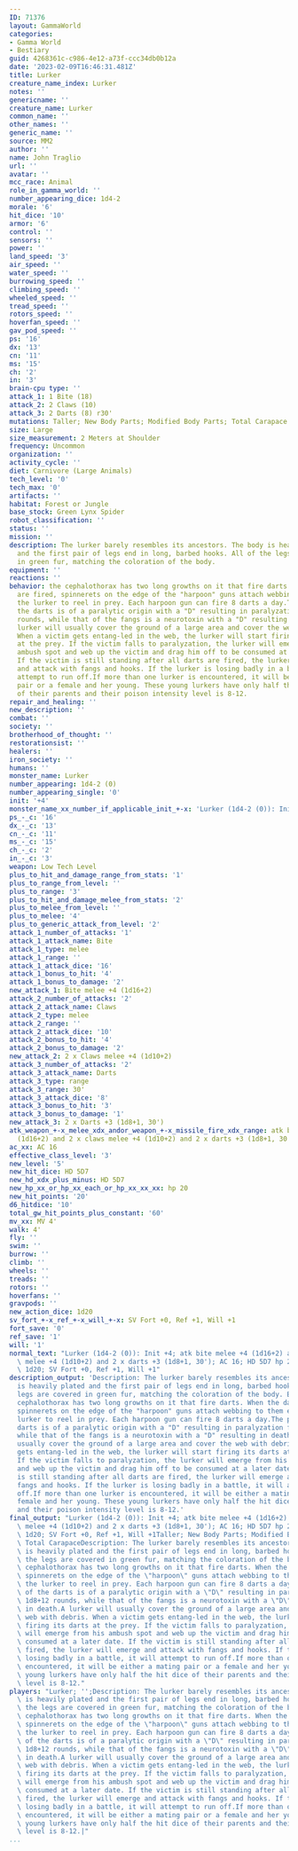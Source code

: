 ```yaml
---
ID: 71376
layout: GammaWorld
categories:
- Gamma World
- Bestiary
guid: 4268361c-c986-4e12-a73f-ccc34db0b12a
date: '2023-02-09T16:46:31.481Z'
title: Lurker
creature_name_index: Lurker
notes: ''
genericname: ''
creature_name: Lurker
common_name: ''
other_names: ''
generic_name: ''
source: MM2
author: ''
name: John Traglio
url: ''
avatar: ''
mcc_race: Animal
role_in_gamma_world: ''
number_appearing_dice: 1d4-2
morale: '6'
hit_dice: '10'
armor: '6'
control: ''
sensors: ''
power: ''
land_speed: '3'
air_speed: ''
water_speed: ''
burrowing_speed: ''
climbing_speed: ''
wheeled_speed: ''
tread_speed: ''
rotors_speed: ''
hoverfan_speed: ''
gav_pod_speed: ''
ps: '16'
dx: '13'
cn: '11'
ms: '15'
ch: '2'
in: '3'
brain-cpu type: ''
attack_1: 1 Bite (18)
attack_2: 2 Claws (10)
attack_3: 2 Darts (8) r30'
mutations: Taller; New Body Parts; Modified Body Parts; Total Carapace
size: Large
size_measurement: 2 Meters at Shoulder
frequency: Uncommon
organization: ''
activity_cycle: ''
diet: Carnivore (Large Animals)
tech_level: '0'
tech_max: '0'
artifacts: ''
habitat: Forest or Jungle
base_stock: Green Lynx Spider
robot_classification: ''
status: ''
mission: ''
description: The lurker barely resembles its ancestors. The body is heavily plated
  and the first pair of legs end in long, barbed hooks. All of the legs are covered
  in green fur, matching the coloration of the body.
equipment: ''
reactions: ''
behavior: the cephalothorax has two long growths on it that fire darts. When the darts
  are fired, spinnerets on the edge of the "harpoon" guns attach webbing to them enabling
  the lurker to reel in prey. Each harpoon gun can fire 8 darts a day.The poison of
  the darts is of a paralytic origin with a "D" resulting in paralyzation for 1d8+12
  rounds, while that of the fangs is a neurotoxin with a "D" resulting in death.A
  lurker will usually cover the ground of a large area and cover the web with debris.
  When a victim gets entang-led in the web, the lurker will start firing its darts
  at the prey. If the victim falls to paralyzation, the lurker will emerge from his
  ambush spot and web up the victim and drag him off to be consumed at a later date.
  If the victim is still standing after all darts are fired, the lurker will emerge
  and attack with fangs and hooks. If the lurker is losing badly in a battle, it will
  attempt to run off.If more than one lurker is encountered, it will be either a mating
  pair or a female and her young. These young lurkers have only half the hit dice
  of their parents and their poison intensity level is 8-12.
repair_and_healing: ''
new_description: ''
combat: ''
society: ''
brotherhood_of_thought: ''
restorationsist: ''
healers: ''
iron_society: ''
humans: ''
monster_name: Lurker
number_appearing: 1d4-2 (0)
number_appearing_single: '0'
init: '+4'
monster_name_xx_number_if_applicable_init_+-x: 'Lurker (1d4-2 (0)): Init +4'
ps_-_c: '16'
dx_-_c: '13'
cn_-_c: '11'
ms_-_c: '15'
ch_-_c: '2'
in_-_c: '3'
weapon: Low Tech Level
plus_to_hit_and_damage_range_from_stats: '1'
plus_to_range_from_level: ''
plus_to_range: '3'
plus_to_hit_and_damage_melee_from_stats: '2'
plus_to_melee_from_level: ''
plus_to_melee: '4'
plus_to_generic_attack_from_level: '2'
attack_1_number_of_attacks: '1'
attack_1_attack_name: Bite
attack_1_type: melee
attack_1_range: ''
attack_1_attack_dice: '16'
attack_1_bonus_to_hit: '4'
attack_1_bonus_to_damage: '2'
new_attack_1: Bite melee +4 (1d16+2)
attack_2_number_of_attacks: '2'
attack_2_attack_name: Claws
attack_2_type: melee
attack_2_range: ''
attack_2_attack_dice: '10'
attack_2_bonus_to_hit: '4'
attack_2_bonus_to_damage: '2'
new_attack_2: 2 x Claws melee +4 (1d10+2)
attack_3_number_of_attacks: '2'
attack_3_attack_name: Darts
attack_3_type: range
attack_3_range: 30'
attack_3_attack_dice: '8'
attack_3_bonus_to_hit: '3'
attack_3_bonus_to_damage: '1'
new_attack_3: 2 x Darts +3 (1d8+1, 30')
atk_weapon_+-x_melee_xdx_andor_weapon_+-x_missile_fire_xdx_range: atk bite melee +4
  (1d16+2) and 2 x claws melee +4 (1d10+2) and 2 x darts +3 (1d8+1, 30')
ac_xx: AC 16
effective_class_level: '3'
new_level: '5'
new_hit_dice: HD 5D7
new_hd_xdx_plus_minus: HD 5D7
new_hp_xx_or_hp_xx_each_or_hp_xx_xx_xx: hp 20
new_hit_points: '20'
d6_hitdice: '10'
total_gw_hit_points_plus_constant: '60'
mv_xx: MV 4'
walk: 4'
fly: ''
swim: ''
burrow: ''
climb: ''
wheels: ''
treads: ''
rotors: ''
hoverfans: ''
gravpods: ''
new_action_dice: 1d20
sv_fort_+-x_ref_+-x_will_+-x: SV Fort +0, Ref +1, Will +1
fort_save: '0'
ref_save: '1'
will: '1'
normal_text: "Lurker (1d4-2 (0)): Init +4; atk bite melee +4 (1d16+2) and 2 x claws\
  \ melee +4 (1d10+2) and 2 x darts +3 (1d8+1, 30'); AC 16; HD 5D7 hp 20; MV 4' ;\
  \ 1d20; SV Fort +0, Ref +1, Will +1"
description_output: 'Description: The lurker barely resembles its ancestors. The body
  is heavily plated and the first pair of legs end in long, barbed hooks. All of the
  legs are covered in green fur, matching the coloration of the body. Behavior:the
  cephalothorax has two long growths on it that fire darts. When the darts are fired,
  spinnerets on the edge of the "harpoon" guns attach webbing to them enabling the
  lurker to reel in prey. Each harpoon gun can fire 8 darts a day.The poison of the
  darts is of a paralytic origin with a "D" resulting in paralyzation for 1d8+12 rounds,
  while that of the fangs is a neurotoxin with a "D" resulting in death.A lurker will
  usually cover the ground of a large area and cover the web with debris. When a victim
  gets entang-led in the web, the lurker will start firing its darts at the prey.
  If the victim falls to paralyzation, the lurker will emerge from his ambush spot
  and web up the victim and drag him off to be consumed at a later date. If the victim
  is still standing after all darts are fired, the lurker will emerge and attack with
  fangs and hooks. If the lurker is losing badly in a battle, it will attempt to run
  off.If more than one lurker is encountered, it will be either a mating pair or a
  female and her young. These young lurkers have only half the hit dice of their parents
  and their poison intensity level is 8-12.'
final_output: "Lurker (1d4-2 (0)): Init +4; atk bite melee +4 (1d16+2) and 2 x claws\
  \ melee +4 (1d10+2) and 2 x darts +3 (1d8+1, 30'); AC 16; HD 5D7 hp 20; MV 4' ;\
  \ 1d20; SV Fort +0, Ref +1, Will +1Taller; New Body Parts; Modified Body Parts;\
  \ Total CarapaceDescription: The lurker barely resembles its ancestors. The body\
  \ is heavily plated and the first pair of legs end in long, barbed hooks. All of\
  \ the legs are covered in green fur, matching the coloration of the body. Behavior:the\
  \ cephalothorax has two long growths on it that fire darts. When the darts are fired,\
  \ spinnerets on the edge of the \"harpoon\" guns attach webbing to them enabling\
  \ the lurker to reel in prey. Each harpoon gun can fire 8 darts a day.The poison\
  \ of the darts is of a paralytic origin with a \"D\" resulting in paralyzation for\
  \ 1d8+12 rounds, while that of the fangs is a neurotoxin with a \"D\" resulting\
  \ in death.A lurker will usually cover the ground of a large area and cover the\
  \ web with debris. When a victim gets entang-led in the web, the lurker will start\
  \ firing its darts at the prey. If the victim falls to paralyzation, the lurker\
  \ will emerge from his ambush spot and web up the victim and drag him off to be\
  \ consumed at a later date. If the victim is still standing after all darts are\
  \ fired, the lurker will emerge and attack with fangs and hooks. If the lurker is\
  \ losing badly in a battle, it will attempt to run off.If more than one lurker is\
  \ encountered, it will be either a mating pair or a female and her young. These\
  \ young lurkers have only half the hit dice of their parents and their poison intensity\
  \ level is 8-12."
players: "Lurker; '';Description: The lurker barely resembles its ancestors. The body\
  \ is heavily plated and the first pair of legs end in long, barbed hooks. All of\
  \ the legs are covered in green fur, matching the coloration of the body. Behavior:the\
  \ cephalothorax has two long growths on it that fire darts. When the darts are fired,\
  \ spinnerets on the edge of the \"harpoon\" guns attach webbing to them enabling\
  \ the lurker to reel in prey. Each harpoon gun can fire 8 darts a day.The poison\
  \ of the darts is of a paralytic origin with a \"D\" resulting in paralyzation for\
  \ 1d8+12 rounds, while that of the fangs is a neurotoxin with a \"D\" resulting\
  \ in death.A lurker will usually cover the ground of a large area and cover the\
  \ web with debris. When a victim gets entang-led in the web, the lurker will start\
  \ firing its darts at the prey. If the victim falls to paralyzation, the lurker\
  \ will emerge from his ambush spot and web up the victim and drag him off to be\
  \ consumed at a later date. If the victim is still standing after all darts are\
  \ fired, the lurker will emerge and attack with fangs and hooks. If the lurker is\
  \ losing badly in a battle, it will attempt to run off.If more than one lurker is\
  \ encountered, it will be either a mating pair or a female and her young. These\
  \ young lurkers have only half the hit dice of their parents and their poison intensity\
  \ level is 8-12.|"
...
```

